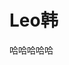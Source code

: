 <!DOCTYPE html>
<html>
<head>
<meta charset="utf-8">
<title>Leo</title>
</head>
<body>
    <h1>Leo韩</h1>
    <p>哈哈哈哈哈</p>
</body>
</html>
